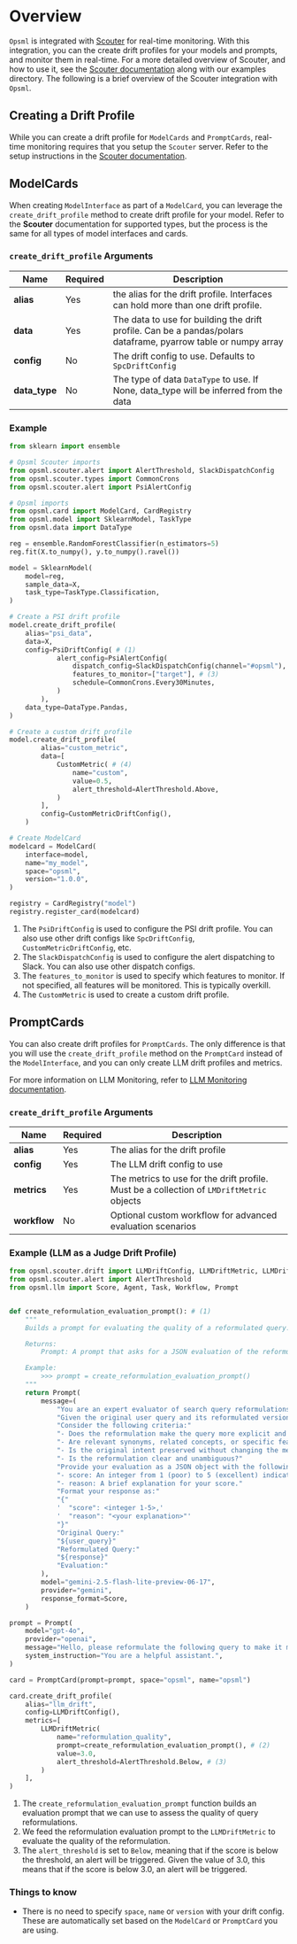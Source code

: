 # Overview

`Opsml` is integrated with [Scouter](https://github.com/demml/scouter) for real-time monitoring. With this integration, you can the create drift profiles for your models and prompts, and monitor them in real-time. For a more detailed overview of Scouter, and how to use it, see the [Scouter documentation](https://docs.demml.io/scouter) along with our examples directory. The following is a brief overview of the Scouter integration with `Opsml`.


## Creating a Drift Profile

While you can create a drift profile for `ModelCards` and `PromptCards`, real-time monitoring requires that you setup the `Scouter` server. Refer to the setup instructions in the [Scouter documentation](https://docs.demml.io/scouter/docs/server/).

## ModelCards

When creating `ModelInterface` as part of a `ModelCard`, you can leverage the `create_drift_profile` method to create drift profile for your model. Refer to the **Scouter** documentation for supported types, but the process is the same for all types of model interfaces and cards.

### `create_drift_profile` Arguments

| Name | Required | Description |
| --- | --- | --- |
| **alias** | Yes | the alias for the drift profile. Interfaces can hold more than one drift profile. |
| **data** | Yes | The data to use for building the drift profile. Can be a pandas/polars dataframe, pyarrow table or numpy array |
| **config** | No | The drift config to use. Defaults to `SpcDriftConfig` |
| **data_type** | No | The type of data `DataType` to use. If None, data_type will be inferred from the data |


### Example

```python
from sklearn import ensemble

# Opsml Scouter imports
from opsml.scouter.alert import AlertThreshold, SlackDispatchConfig
from opsml.scouter.types import CommonCrons
from opsml.scouter.alert import PsiAlertConfig

# Opsml imports
from opsml.card import ModelCard, CardRegistry
from opsml.model import SklearnModel, TaskType
from opsml.data import DataType

reg = ensemble.RandomForestClassifier(n_estimators=5)
reg.fit(X.to_numpy(), y.to_numpy().ravel())

model = SklearnModel(
    model=reg,
    sample_data=X,
    task_type=TaskType.Classification,
)

# Create a PSI drift profile
model.create_drift_profile(
    alias="psi_data",
    data=X,
    config=PsiDriftConfig( # (1)
            alert_config=PsiAlertConfig(
                dispatch_config=SlackDispatchConfig(channel="#opsml"), # (2)
                features_to_monitor=["target"], # (3)
                schedule=CommonCrons.Every30Minutes,
            )
        ),
    data_type=DataType.Pandas,
)

# Create a custom drift profile
model.create_drift_profile(
        alias="custom_metric",
        data=[
            CustomMetric( # (4)
                name="custom",
                value=0.5,
                alert_threshold=AlertThreshold.Above,
            )
        ],
        config=CustomMetricDriftConfig(),
    )

# Create ModelCard
modelcard = ModelCard(
    interface=model,
    name="my_model",
    space="opsml",
    version="1.0.0",
)

registry = CardRegistry("model")
registry.register_card(modelcard)
```

1. The `PsiDriftConfig` is used to configure the PSI drift profile. You can also use other drift configs like `SpcDriftConfig`, `CustomMetricDriftConfig`, etc.
2. The `SlackDispatchConfig` is used to configure the alert dispatching to Slack. You can also use other dispatch configs.
3. The `features_to_monitor` is used to specify which features to monitor. If not specified, all features will be monitored. This is typically overkill.
4. The `CustomMetric` is used to create a custom drift profile.

## PromptCards

You can also create drift profiles for `PromptCards`. The only difference is that you will use the `create_drift_profile` method on the `PromptCard` instead of the `ModelInterface`, and you can only create LLM drift profiles and metrics.

For more information on LLM Monitoring, refer to [LLM Monitoring documentation](https://docs.demml.io/scouter/docs/monitoring/llm/overview/).

### `create_drift_profile` Arguments

| Name | Required | Description |
| --- | --- | --- |
| **alias** | Yes | The alias for the drift profile |
| **config** | Yes | The LLM drift config to use |
| **metrics** | Yes | The metrics to use for the drift profile. Must be a collection of `LMDriftMetric` objects |
| **workflow** | No | Optional custom workflow for advanced evaluation scenarios |


### Example (LLM as a Judge Drift Profile)

```python
from opsml.scouter.drift import LLMDriftConfig, LLMDriftMetric, LLMDriftProfile
from opsml.scouter.alert import AlertThreshold
from opsml.llm import Score, Agent, Task, Workflow, Prompt


def create_reformulation_evaluation_prompt(): # (1)
    """
    Builds a prompt for evaluating the quality of a reformulated query.

    Returns:
        Prompt: A prompt that asks for a JSON evaluation of the reformulation.

    Example:
        >>> prompt = create_reformulation_evaluation_prompt()
    """
    return Prompt(
        message=(
            "You are an expert evaluator of search query reformulations. "
            "Given the original user query and its reformulated version, your task is to assess how well the reformulation improves the query. "
            "Consider the following criteria:"
            "- Does the reformulation make the query more explicit and comprehensive?"
            "- Are relevant synonyms, related concepts, or specific features added?"
            "- Is the original intent preserved without changing the meaning?"
            "- Is the reformulation clear and unambiguous?"
            "Provide your evaluation as a JSON object with the following attributes:"
            "- score: An integer from 1 (poor) to 5 (excellent) indicating the overall quality of the reformulation."
            "- reason: A brief explanation for your score."
            "Format your response as:"
            "{"
            '  "score": <integer 1-5>,'
            '  "reason": "<your explanation>"'
            "}"
            "Original Query:"
            "${user_query}"
            "Reformulated Query:"
            "${response}"
            "Evaluation:"
        ),
        model="gemini-2.5-flash-lite-preview-06-17",
        provider="gemini",
        response_format=Score,
    )

prompt = Prompt(
    model="gpt-4o",
    provider="openai",
    message="Hello, please reformulate the following query to make it more explicit and comprehensive: ${user_query}",
    system_instruction="You are a helpful assistant.",
)

card = PromptCard(prompt=prompt, space="opsml", name="opsml")

card.create_drift_profile(
    alias="llm_drift",
    config=LLMDriftConfig(),
    metrics=[
        LLMDriftMetric(
            name="reformulation_quality",
            prompt=create_reformulation_evaluation_prompt(), # (2)
            value=3.0,
            alert_threshold=AlertThreshold.Below, # (3)
        )
    ],
)
```

1. The `create_reformulation_evaluation_prompt` function builds an evaluation prompt that we can use to assess the quality of query reformulations.
2. We feed the reformulation evaluation prompt to the `LLMDriftMetric` to evaluate the quality of the reformulation.
3. The `alert_threshold` is set to `Below`, meaning that if the score is below the threshold, an alert will be triggered. Given the value of 3.0, this means that if the score is below 3.0, an alert will be triggered.

### Things to know

- There is no need to specify `space`, `name` or `version` with your drift config. These are automatically set based on the `ModelCard` or `PromptCard` you are using.


